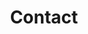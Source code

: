 ---
widget: contact
widget_id: Contact
headless: true
weight: 70
title: Contact
subtitle: null
active: true
content:
  # form:
  #   provider: netlify
  #   formspree:
  #     ? id
  #   netlify:
  #     captcha: false
  autolink: true
  phone: +966 564859922
  appointment_url: 
  directions:
  email: abdullah.alali.1@kaust.edu.sa 
  address:
    street: "4700 KAUST, Al Khawarizmi Building (Bldg 1), office #3305-WS09"
    city: Thuwal
    region: Makkah
    postcode: "23955"
    country: Saudi Arabia
    country_code: KSA
coordinates:
  latitude: '37.4275'
  longitude: '-122.1697'
  email: abdullah.alali.1@kaust.edu.sa
design:
  columns: "1"
---